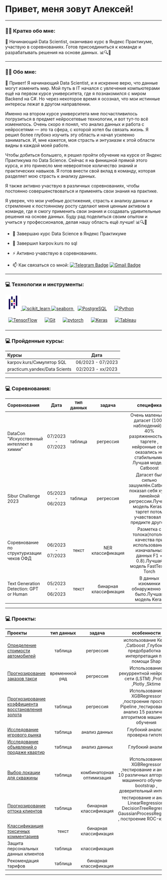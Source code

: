 
# Привет, меня зовут Алексей!

---

### :man_technologist: Кратко обо мне:
👋 Начинающий Data Scientist, оканчиваю курс в Яндекс Практикуме, участвую в соревнованиях. Готов присоединиться к команде и разрабатывать решения на основе данных. 📊🔍🚀

---

### :man_technologist: Обо мне:

👋 Привет! Я начинающий Data Scientist, и я искренне верю, что данные могут изменить мир. Мой путь в IT начался с увлечения компьютерами ещё на первом курсе университета, где я познакомился с миром Backend на C#. Но через некоторое время я осознал, что мои истинные интересы лежат в другом направлении.

Именно на втором курсе университета мне посчастливилось погрузиться в предмет нейросетевые технологии, и вот тут-то всё изменилось. Очень скоро я понял, что анализ данных и работа с нейросетями — это та сфера, с которой хотел бы связать жизнь. Я решил более глубоко изучить эту область и начал усиленно заниматься. И, мне кажется, моя страсть и энтузиазм к этой области видны в каждой моей работе.

Чтобы добиться большего, я решил пройти обучение на курсе от Яндекс Практикума по Data Science. Сейчас я на финишной прямой этого курса, и это принесло мне невероятное количество знаний и практических навыков. Я готов внести свой вклад в команду, которая разделяет мою страсть к анализу данных.

Я также активно участвую в различных соревнованиях, чтобы постоянно совершенствоваться и применять свои знания на практике.

Я уверен, что мои учебные достижения, страсть к анализу данных и стремление к постоянному росту сделают меня ценным активом в команде, где я смогу применить свои знания и создавать удивительные решения на основе данных. Буду рад поделиться своим опытом и учиться у профессионалов, делая нашу область ещё лучше! 📊🔍🚀

- :telescope: Завершаю курс Data Science в Яндекс Практикуме

- :seedling: Завершил karpov.kurs по sql

- :zap: Активно учавствую в соревнованиях.

- :mailbox: Как связаться со мной: [![Telegram Badge](https://img.shields.io/badge/-kurilov-blue?style=flat&logo=Telegram&logoColor=white)](https://t.me/Ale760k) [![Gmail Badge](https://img.shields.io/badge/-Gmail-red?style=flat&logo=Gmail&logoColor=white)](mailto:760.5024@gmail.com)

---

### 💻 Технологии и инструменты:

<p align="left"> <a href="https://pandas.pydata.org/" target="_blank" rel="noreferrer"> <img src="https://raw.githubusercontent.com/devicons/devicon/2ae2a900d2f041da66e950e4d48052658d850630/icons/pandas/pandas-original.svg" alt="pandas" width="50" height="50"/> </a><a href="https://scikit-learn.org/" target="_blank" rel="noreferrer"> <img src="https://upload.wikimedia.org/wikipedia/commons/0/05/Scikit_learn_logo_small.svg" alt="scikit_learn" width="50" height="50"/> </a> <a href="https://seaborn.pydata.org/" target="_blank" rel="noreferrer"> <img src="https://seaborn.pydata.org/_images/logo-mark-lightbg.svg" alt="seaborn" width="50" height="50"/> </a>
<a href="https://www.postgresql.org/" target="_blank"><img style="margin: 10px" src="https://profilinator.rishav.dev/skills-assets/postgresql-original-wordmark.svg" alt="PostgreSQL" height="50" /></a>  
<a href="https://www.python.org/" target="_blank"><img style="margin: 10px" src="https://profilinator.rishav.dev/skills-assets/python-original.svg" alt="Python" height="50" /></a>  
<a href="https://www.tensorflow.org/" target="_blank"><img style="margin: 10px" src="https://profilinator.rishav.dev/skills-assets/tensorflow-icon.svg" alt="TensorFlow" height="50" /></a>  
<a href="https://github.com/" target="_blank"><img style="margin: 10px" src="https://profilinator.rishav.dev/skills-assets/git-scm-icon.svg" alt="Git" height="50" /></a>  
<a href="https://pytorch.org/" target="_blank"><img style="margin: 10px" src="https://profilinator.rishav.dev/skills-assets/pytorch-icon.svg" alt="pytorch" height="50" /></a>  
<a href="https://keras.io/" target="_blank"><img style="margin: 10px" src="https://profilinator.rishav.dev/skills-assets/keras.png" alt="Keras" height="50" /></a>  
<a href="https://www.tableau.com/" target="_blank"><img style="margin: 10px" src="https://profilinator.rishav.dev/skills-assets/tableau.svg" alt="Tableau" height="50" /></a>  </p>

---

 ### 💻 Пройденные курсы:

| Курсы                                                           | Дата              |
|:----------------------------------------------------------------| :---------------: |
| karpov.kurs/Симулятор SQL                                       | 06/2023 - 07/2023 |
| practicum.yandex/Data Scients                                   | 02/2023 - xx/2023 |

--- 

 ### 💻 Соревнования:

| Соревнования                              | Дата              | тип данных | задача                 | специфика |
|:------------------------------------------| :---------------: | :--------: | :---------------------:| :---------: |
| DataCon "Искусственный интеллект в химии" | 07/2023 - 07/2023 | таблица    | регрессия              |Очень маленький датасет (1000 наблюдений) с 40% разряженностью в таргете , нейронные сети оказались не стабильными. Лучшая модель Catboost|
| Sibur Challenge 2023                      | 05/2023 - 06/2023 | таблица    | регрессия              |Датасет был сильно зашумлён.Catboost показал себя хуже линейной регрессии.Лучшая модель Keras.1 таргет потом учавствовал в предикте другого|
| Соревнование по структуризации чеков ОФД  | 06/2023 - 07/2023 | текст      | NER классификация      |Разметка с толока(потолок качества при использование изначальных данных F1 = 0.8).Лучшая модель FastText + Torch|
| Text Generation Detection: GPT or Human   | 05/2023 - 06/2023 | текст      | бинарная классификация |В данных изюминки обнаруженно не было.Лучшая модель Keras|

--- 

 ### 💻 Проекты:

| Проекты                                     | тип данных     | задача                    | особенности |
| :-------------------------------------------| :------------: | :-----------------------: | :---------: |
| <a href=https://github.com/verydirtyhands/the_cost_of_cars.git>Определение стоимости автомобилей </a>  | таблица | регрессия | использование Keras ,Catboost ,Глубокая предобработка и интерпретация при помощи Shap |
| <a href=https://github.com/verydirtyhands/taxi_counter.git>Прогнозирование заказов такси </a>              | временнной ряд | регрессия                 | Использование рекуррентной нейронной сети (LSTM) ,Prothet ,Plotly ,Sktime            |
| <a href=https://github.com/verydirtyhands/gold_project.git>Прогнозирование коэффициента восстановления золота</a>| таблица        | регрессия                 | Использование XGBRegressor ,построение простого Pipeline ,тестирование и анализ 15 различных алгоритмов машинного обучения|
| <a href=https://github.com/verydirtyhands/gaming_market.git>Исследование игрового рынка </a>               | таблица        | анализ данных             | Глубокий анализ , проверка гипотез |
| <a href=https://github.com/verydirtyhands/flat.git>Исследование объявлений о продаже квартир </a>   | таблица        | анализ данных             | Глубокий анализ   |
| <a href=https://github.com/verydirtyhands/locations_for_wells.git>Выбор локации для скважины </a>                  | таблица        | комбинаторная оптимизация |  Использование XGBRegressor ,тестирование и анализ 10 различных алгоритмов машинного обучения , bootstrap , доверительный интервал  |
| <a href=https://github.com/verydirtyhands/customer_outflow.git>Прогнозирование оттока клиентов  </a>           | таблица        | бинарная классификация    | тестирование и анализ LinearRegression, DecisionTreeRegressor, GaussianProcessRegressor , построение ROC-кривой  |
| <a href=https://github.com/verydirtyhands/toxic_comments.git>Классификаиция токсичных комментариев </a>      | текст          | бинарная классификация    |    |
| Защита персональных данных клиентов         | таблица        | классификация             |    |
| Рекомендация тарифов                        | таблица        | бинарная классификация    |    |

--- 
